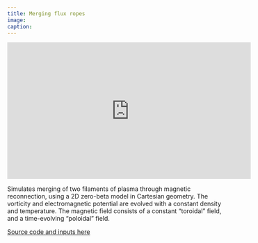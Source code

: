 ```yaml
---
title: Merging flux ropes
image: 
caption: 
---
```


<div class="video-container">
  <iframe width="560" height="315" src="https://www.youtube.com/embed/zYMW9u9hZhw" frameborder="0" allowfullscreen></iframe>
</div>

Simulates merging of two filaments of plasma through magnetic reconnection, using a 2D zero-beta model in Cartesian geometry. 
The vorticity and electromagnetic potential are evolved with a constant density and temperature. The magnetic field consists
of a constant “toroidal” field, and a time-evolving “poloidal” field.

[Source code and inputs here](https://github.com/boutproject/merging-filaments)

